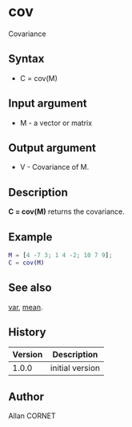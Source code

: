 # cov

Covariance

## Syntax

- C = cov(M)

## Input argument

- M - a vector or matrix

## Output argument

- V - Covariance of M.

## Description

  <p><b>C = cov(M)</b> returns the covariance.</p>

## Example

```matlab
M = [4 -7 3; 1 4 -2; 10 7 9];
C = cov(M)
```

## See also

[var](var.html), [mean](mean.html).

## History

| Version | Description     |
| ------- | --------------- |
| 1.0.0   | initial version |

## Author

Allan CORNET
